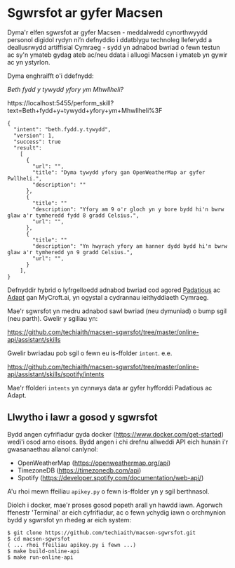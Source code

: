 # Sgwrsfot ar gyfer Macsen

Dyma'r elfen sgwrsfot ar gyfer Macsen - meddalwedd cynorthwyydd personol digidol rydyn ni’n defnyddio i ddatblygu technoleg lleferydd a deallusrwydd artiffisial Cymraeg - sydd yn adnabod bwriad o fewn testun ac sy'n ymateb gydag ateb ac/neu ddata i alluogi Macsen i ymateb yn gywir ac yn ystyrlon.

Dyma enghraifft o'i ddefnydd:

_Beth fydd y tywydd yfory ym Mhwllheli?_

https://localhost:5455/perform_skill?text=Beth+fydd+y+tywydd+yfory+ym+Mhwllheli%3F

```
{
  "intent": "beth.fydd.y.tywydd", 
  "version": 1, 
  "success": true
  "result": 
    [
      {
        "url": "", 
        "title": "Dyma tywydd yfory gan OpenWeatherMap ar gyfer Pwllheli.",
        "description": ""
      }, 
      {
        "title": ""      
        "description": "Yfory am 9 o'r gloch yn y bore bydd hi'n bwrw glaw a'r tymheredd fydd 8 gradd Celsius.", 
        "url": "", 
      }, 
      {
        "title": ""
        "description": "Yn hwyrach yfory am hanner dydd bydd hi'n bwrw glaw a'r tymheredd yn 9 gradd Celsius.", 
        "url": "", 
      }
    ], 
}
```

Defnyddir hybrid o lyfrgelloedd adnabod bwriad cod agored [Padatious](https://mycroft.ai/documentation/padatious/) ac [Adapt](https://mycroft.ai/documentation/adapt/) gan MyCroft.ai, yn ogystal a cydrannau ieithyddiaeth Cymraeg.

 Mae'r sgwrsfot yn medru adnabod sawl bwriad (neu dymuniad) o bump sgil (neu parth). Gwelir y sgiliau yn:
 
 https://github.com/techiaith/macsen-sgwrsfot/tree/master/online-api/assistant/skills
 
 Gwelir bwriadau pob sgil o fewn eu is-ffolder `intent`. e.e. 
 
 https://github.com/techiaith/macsen-sgwrsfot/tree/master/online-api/assistant/skills/spotify/intents
 
 Mae'r ffolderi `intents` yn cynnwys data ar gyfer hyfforddi Padatious ac Adapt. 
 
 
## Llwytho i lawr a gosod y sgwrsfot

Bydd angen cyfrifiadur gyda docker (https://www.docker.com/get-started) wedi'i osod arno eisoes. Bydd angen i chi drefnu allweddi API eich hunain i'r gwasanaethau allanol canlynol:

 - OpenWeatherMap (https://openweathermap.org/api)
 - TimezoneDB (https://timezonedb.com/api) 
 - Spotify (https://developer.spotify.com/documentation/web-api/) 
 
A'u rhoi mewn ffeiliau `apikey.py` o fewn is-ffolder yn y sgil berthnasol. 
 
Diolch i docker, mae'r proses gosod popeth arall yn hawdd iawn. Agorwch ffenestr 'Terminal' ar eich cyfrifiadur, ac o fewn ychydig iawn o  orchmynion bydd y sgwrsfot yn rhedeg ar eich system:
 
```
$ git clone https://github.com/techiaith/macsen-sgwrsfot.git
$ cd macsen-sgwrsfot
( ... rhoi ffeiliau apikey.py i fewn ...)
$ make build-online-api
$ make run-online-api
```
